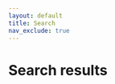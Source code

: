 ```yaml
---
layout: default
title: Search
nav_exclude: true
---
```


<!-- https://learn.cloudcannon.com/jekyll/jekyll-search-using-lunr-js/ -->

<!--
<form action="/search.html" method="get">
  <label for="search-box">Search</label>
  <input type="text" id="search-query" name="q">
  <input type="submit" value="search">
</form>
-->

# Search results
<ul id="search-results"></ul>

<script>
  window.store = {
    {% for post in site.posts %}
      "{{ post.url | slugify }}": {
        "title": "{{ post.title | xml_escape }}",
        "author": "{{ post.author | xml_escape }}",
        "category": "{{ post.category | xml_escape }}",
        "content": {{ post.content | strip_html | strip_newlines | jsonify }},
        "url": "{{ post.url | xml_escape }}"
      }
      {% unless forloop.last %},{% endunless %}
    {% endfor %}
  };
</script>
<script src="https://unpkg.com/lunr/lunr.js"></script>
<script src="/js/search.js"></script>
